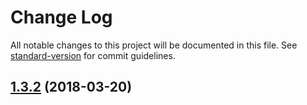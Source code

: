 # Change Log

All notable changes to this project will be documented in this file. See [standard-version](https://github.com/conventional-changelog/standard-version) for commit guidelines.

<a name="1.3.2"></a>
## [1.3.2](https://github.com/eddiewentw/Fallwall.js/compare/v1.3.1...v1.3.2) (2018-03-20)
